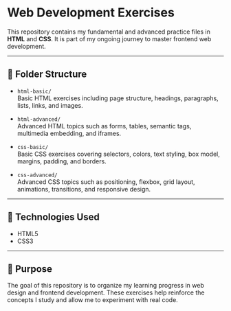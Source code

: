 # Web Development Exercises

This repository contains my fundamental and advanced practice files in **HTML** and **CSS**. It is part of my ongoing journey to master frontend web development.

---

## 📁 Folder Structure

- `html-basic/`  
  Basic HTML exercises including page structure, headings, paragraphs, lists, links, and images.

- `html-advanced/`  
  Advanced HTML topics such as forms, tables, semantic tags, multimedia embedding, and iframes.

- `css-basic/`  
  Basic CSS exercises covering selectors, colors, text styling, box model, margins, padding, and borders.

- `css-advanced/`  
  Advanced CSS topics such as positioning, flexbox, grid layout, animations, transitions, and responsive design.

---

## 🔧 Technologies Used

- HTML5
- CSS3

---

## 🎯 Purpose

The goal of this repository is to organize my learning progress in web design and frontend development. These exercises help reinforce the concepts I study and allow me to experiment with real code.

